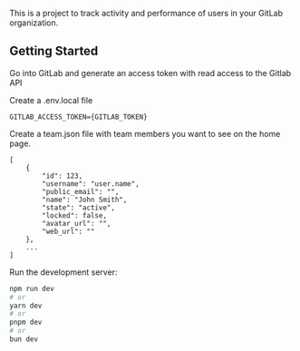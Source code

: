 This is a project to track activity and performance of users in your GitLab organization.

## Getting Started
Go into GitLab and generate an access token with read access to the Gitlab API

Create a .env.local file

```
GITLAB_ACCESS_TOKEN={GITLAB_TOKEN}
```

Create a team.json file with team members you want to see on the home page.

```
[
    {
        "id": 123,
        "username": "user.name",
        "public_email": "",
        "name": "John Smith",
        "state": "active",
        "locked": false,
        "avatar_url": "",
        "web_url": ""
    },
    ...
]
```

Run the development server:

```bash
npm run dev
# or
yarn dev
# or
pnpm dev
# or
bun dev
```
